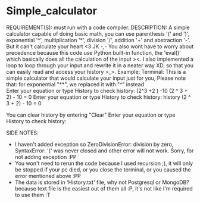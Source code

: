 # Simple_calculator
REQUIREMENT(S): must run with a code compiler.
DESCRIPTION:
A simple calculator capable of doing basic math, you can use parenthesis '(' and ')', exponential '^', multiplication '*', division '/', addition '+' and abstraction '-'.
But it can't calculate your heart <3 JK -,- 
You also wont have to worry about precedence because this code use Python built-in function, the 'eval()' which basically does all the calculation of the input ><. 
I also implemented a loop to loop through your input and rewrite it in a neater way XD, so that you can easily read and access your history >_>.
Example: 
Terminal:
This is a simple calculator that would calculate your input just for you,
Please note that: for exponential "**", we replaced it with "^" instead  
Enter your equation or type History to check history: (2^3 +2  ) -10
(2 ^ 3 + 2) - 10 = 0
Enter your equation or type History to check history: history
(2 ^ 3 + 2) - 10 = 0

You can clear history by entering "Clear" 
Enter your equation or type History to check history: 

SIDE NOTES:
- I haven't added exception so ZeroDivisionError: division by zero, SyntaxError: '(' was never closed and other error will not work. Sorry, for not adding exception :PP
- You won't need to rerun the code because I used recursion ;), it will only be stopped if your pc died, or you close the terminal, or you caused the error mentioned above :PP
- The data is stored in 'History.txt' file, why not Postgresql or MongoDB? because text file is the easiest out of them all :P, it's not like I'm required to use them :T
